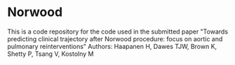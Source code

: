 # Norwood
This is a code repository for the code used in the submitted paper "Towards predicting clinical trajectory after Norwood procedure: focus on aortic and pulmonary reinterventions"
Authors: Haapanen H, Dawes TJW, Brown K, Shetty P, Tsang V, Kostolny M




